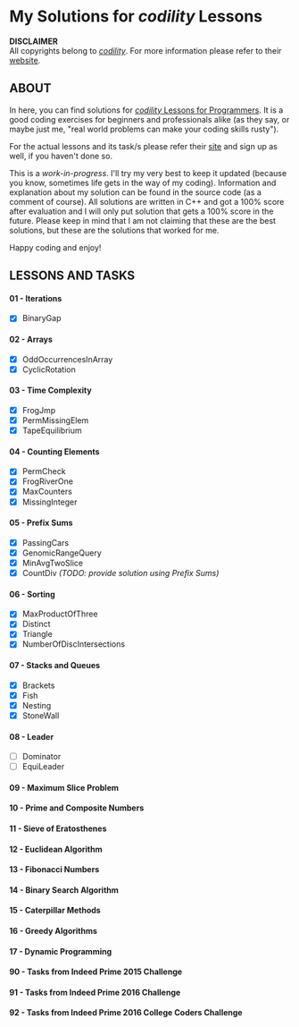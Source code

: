 # My Solutions for *codility* Lessons
**DISCLAIMER**<br/>
All copyrights belong to [*codility*](https://www.codility.com/). For more information please refer to their [website](https://www.codility.com/).

## ABOUT
In here, you can find solutions for [*codility* Lessons for Programmers](https://app.codility.com/programmers/lessons). It is a good coding exercises for beginners and professionals alike (as they say, or maybe just me, "real world problems can make your coding skills rusty"). 

For the actual lessons and its task/s please refer their [site](https://app.codility.com/programmers/lessons) and sign up as well, if you haven't done so.

This is a *work-in-progress*. I'll try my very best to keep it updated (because you know, sometimes life gets in the way of my coding). Information and explanation about my solution can be found in the source code (as a comment of course). All solutions are written in C++ and got a 100% score after evaluation and I will only put solution that gets a 100% score in the future. Please keep in mind that I am not claiming that these are the best solutions, but these are the solutions that worked for me.

Happy coding and enjoy!

## LESSONS AND TASKS
#### 01 - Iterations
- [x] BinaryGap
#### 02 - Arrays
- [x] OddOccurrencesInArray
- [X] CyclicRotation
#### 03 - Time Complexity
- [x] FrogJmp
- [x] PermMissingElem
- [x] TapeEquilibrium
#### 04 - Counting Elements
- [x] PermCheck
- [x] FrogRiverOne
- [x] MaxCounters
- [x] MissingInteger
#### 05 - Prefix Sums
- [x] PassingCars
- [x] GenomicRangeQuery
- [x] MinAvgTwoSlice
- [x] CountDiv *(TODO: provide solution using Prefix Sums)*
#### 06 - Sorting
- [x] MaxProductOfThree
- [x] Distinct
- [x] Triangle
- [x] NumberOfDiscIntersections
#### 07 - Stacks and Queues
- [x] Brackets
- [x] Fish
- [x] Nesting
- [x] StoneWall
#### 08 - Leader
- [ ] Dominator
- [ ] EquiLeader
#### 09 - Maximum Slice Problem
#### 10 - Prime and Composite Numbers
#### 11 - Sieve of Eratosthenes
#### 12 - Euclidean Algorithm
#### 13 - Fibonacci Numbers
#### 14 - Binary Search Algorithm
#### 15 - Caterpillar Methods
#### 16 - Greedy Algorithms
#### 17 - Dynamic Programming
#### 90 - Tasks from Indeed Prime 2015 Challenge
#### 91 - Tasks from Indeed Prime 2016 Challenge
#### 92 - Tasks from Indeed Prime 2016 College Coders Challenge
